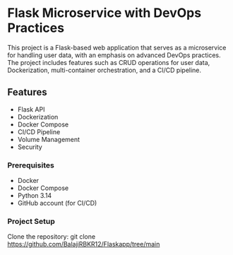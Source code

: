 # Flask Microservice with DevOps Practices

This project is a Flask-based web application that serves as a microservice for handling user data, with an emphasis on advanced DevOps practices. The project includes features such as CRUD operations for user data, Dockerization, multi-container orchestration, and a CI/CD pipeline.

## Features

- Flask API
- Dockerization
- Docker Compose
- CI/CD Pipeline
- Volume Management
- Security

### Prerequisites

- Docker
- Docker Compose
- Python 3.14
- GitHub account (for CI/CD)

### Project Setup

Clone the repository:
   git clone https://github.com/BalajiRBKR12/Flaskapp/tree/main
